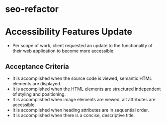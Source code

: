 # seo-refactor
# Accessibility Features Update

* Per scope of work, client requested an update to the functionality of their web application to become more accessible.

## Acceptance Criteria

* It is accomplished when the source code is viewed, semantic HTML elements are displayed.
* It is accomplished when the HTML elements are structured independent of styling and positioning.
* It is accomplished when image elements are viewed, alt attributes are accessible.
* It is accomplished when heading attributes are in sequential order.
* It is accomplished when there is a concise, descriptive title.

## 
